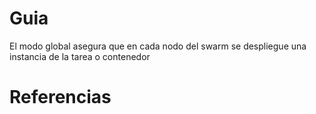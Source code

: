 # Guia

El modo global asegura que en cada nodo del swarm se despliegue una instancia de la tarea o contenedor

# Referencias

